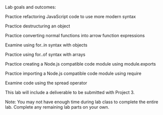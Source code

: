 Lab goals and outcomes:

Practice refactoring JavaScript code to use more modern syntax

Practice destructuring an object

Practice converting normal functions into arrow function expressions

Examine using for..in  syntax with objects

Practice using for..of syntax with arrays

Practice creating a Node.js compatible code module using module.exports

Practice importing a Node.js compatible code module using require

Examine code using the spread operator

This lab will include a deliverable to be submitted with Project 3.

Note: You may not have enough time during lab class to complete the entire lab. Complete any remaining lab parts on your own.
